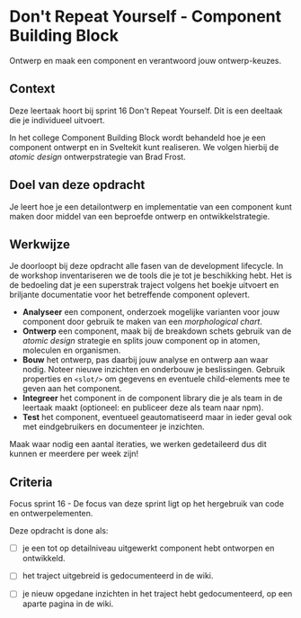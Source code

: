 
# Don't Repeat Yourself - Component Building Block

Ontwerp en maak een component en verantwoord jouw ontwerp-keuzes.

## Context

Deze leertaak hoort bij sprint 16 Don't Repeat Yourself. Dit is een deeltaak die je individueel uitvoert.

In het college Component Building Block wordt behandeld hoe je een component ontwerpt en in Sveltekit kunt realiseren. We volgen hierbij de *atomic design* ontwerpstrategie van Brad Frost.

## Doel van deze opdracht

Je leert hoe je een detailontwerp en implementatie van een component kunt maken door middel van een beproefde ontwerp en ontwikkelstrategie.

## Werkwijze

Je doorloopt bij deze opdracht alle fasen van de development lifecycle. In de workshop inventariseren we de tools die je tot je beschikking hebt. Het is de bedoeling dat je een superstrak traject volgens het boekje uitvoert en briljante documentatie voor het betreffende component oplevert.

- **Analyseer** een component, onderzoek mogelijke varianten voor jouw component door gebruik te maken van een *morphological chart*.
- **Ontwerp** een component, maak bij de breakdown schets gebruik van de *atomic design* strategie en splits jouw component op in atomen, moleculen en organismen.
- **Bouw** het ontwerp, pas daarbij jouw analyse en ontwerp aan waar nodig. Noteer nieuwe inzichten en onderbouw je beslissingen. Gebruik properties en ```<slot/>``` om gegevens en eventuele child-elements mee te geven aan het component.
- **Integreer** het component in de component library die je als team in de leertaak maakt (optioneel: en publiceer deze als team naar npm).
- **Test** het component, eventueel geautomatiseerd maar in ieder geval ook met eindgebruikers en documenteer je inzichten.

Maak waar nodig een aantal iteraties, we werken gedetaileerd dus dit kunnen er meerdere per week zijn!

## Criteria

Focus sprint 16 - De focus van deze sprint ligt op het hergebruik van code en ontwerpelementen.

Deze opdracht is done als:

- [ ] je een tot op detailniveau uitgewerkt component hebt ontworpen en ontwikkeld.
- [ ] het traject uitgebreid is gedocumenteerd in de wiki.
- [ ] je nieuw opgedane inzichten in het traject hebt gedocumenteerd, op een aparte pagina in de wiki.

